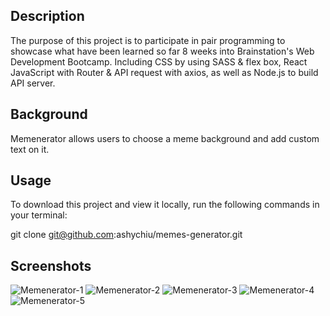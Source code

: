 ## Description

The purpose of this project is to participate in pair programming to showcase what have been learned so far 8 weeks into Brainstation's Web Development Bootcamp. Including CSS by using SASS & flex box, React JavaScript with Router & API request with axios, as well as Node.js to build API server.

## Background

Memenerator allows users to choose a meme background and add custom text on it.

## Usage

To download this project and view it locally, run the following commands in your terminal:

git clone git@github.com:ashychiu/memes-generator.git

## Screenshots

![Memenerator-1](https://user-images.githubusercontent.com/32230130/157367905-36df750d-23ef-4b76-bc21-c4615fcc7966.png)
![Memenerator-2](https://user-images.githubusercontent.com/32230130/157367916-d8aad499-786d-46a4-a156-b4c09521929c.png)
![Memenerator-3](https://user-images.githubusercontent.com/32230130/157367934-ae4f48a2-c57b-45d5-a321-6cd49dfde84d.png)
![Memenerator-4](https://user-images.githubusercontent.com/32230130/157367940-c17c9658-9603-422f-85e2-c4ee35e77014.png)
![Memenerator-5](https://user-images.githubusercontent.com/32230130/157367950-3a312735-967e-4996-8a3c-84dae2f9bd1e.png)
